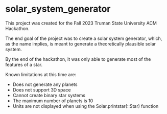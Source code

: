 # solar_system_generator

This project was created for the Fall 2023 Truman State University ACM Hackathon.

The end goal of the project was to create a solar system generator, which, as the name implies, is meant to generate a theoretically plausible solar system.

By the end of the hackathon, it was only able to generate most of the features of a star.

Known limitations at this time are:
- Does not generate any planets
- Does not support 3D space
- Cannot create binary star systems
- The maximum number of planets is 10
- Units are not displayed when using the Solar.printstar(::Star) function
